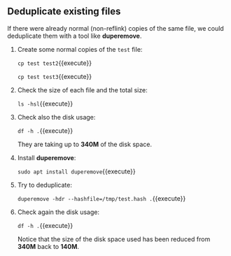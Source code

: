 ## Deduplicate existing files

If there were already normal (non-reflink) copies of the same file, we
could deduplicate them with a tool like **duperemove**.

1. Create some normal copies of the `test` file:

   `cp test test2`{{execute}}

   `cp test test3`{{execute}}

2. Check the size of each file and the total size:

   `ls -hsl`{{execute}}

3. Check also the disk usage:

   `df -h .`{{execute}}

   They are taking up to **340M** of the disk space.

4. Install **duperemove**:

   `sudo apt install duperemove`{{execute}}

5. Try to deduplicate:

   `duperemove -hdr --hashfile=/tmp/test.hash .`{{execute}}

6. Check again the disk usage:

   `df -h .`{{execute}}

   Notice that the size of the disk space used has been reduced from
   **340M** back to **140M**.
